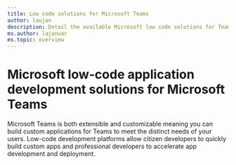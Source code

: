 ```yaml
---
title: Low code solutions for Microsoft Teams
author: laujan
description: Detail the available Microsoft low code solutions for Teams
ms.author: lajanuar
ms.topic: overview
---
```

# Microsoft low-code application development solutions for Microsoft Teams

Microsoft Teams is both extensible and customizable meaning you can build custom applications for Teams to meet the distinct needs of your users. Low-code development platforms allow citizen developers to quickly build custom apps and professional developers to accelerate app development and deployment.